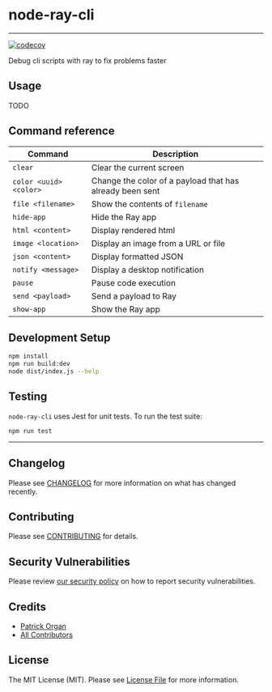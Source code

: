 # node-ray-cli

---

[![codecov](https://codecov.io/gh/permafrost-dev/node-ray-cli/branch/main/graph/badge.svg?token=Z3KgrLJ6L2)](https://codecov.io/gh/permafrost-dev/node-ray-cli)

Debug cli scripts with ray to fix problems faster

## Usage

TODO

## Command reference

| Command | Description |
| --- | --- |
| `clear` | Clear the current screen |
| `color <uuid> <color>` | Change the color of a payload that has already been sent |
| `file <filename>` | Show the contents of `filename` |
| `hide-app` | Hide the Ray app |
| `html <content>` | Display rendered html |
| `image <location>` | Display an image from a URL or file |
| `json <content>` | Display formatted JSON |
| `notify <message>` | Display a desktop notification |
| `pause` | Pause code execution |
| `send <payload>` | Send a payload to Ray |
| `show-app` | Show the Ray app |

## Development Setup

```bash
npm install
npm run build:dev
node dist/index.js --help
```

## Testing

`node-ray-cli` uses Jest for unit tests.  To run the test suite:

`npm run test`

---

## Changelog

Please see [CHANGELOG](CHANGELOG.md) for more information on what has changed recently.

## Contributing

Please see [CONTRIBUTING](.github/CONTRIBUTING.md) for details.

## Security Vulnerabilities

Please review [our security policy](../../security/policy) on how to report security vulnerabilities.

## Credits

- [Patrick Organ](https://github.com/patinthehat)
- [All Contributors](../../contributors)

## License

The MIT License (MIT). Please see [License File](LICENSE) for more information.
